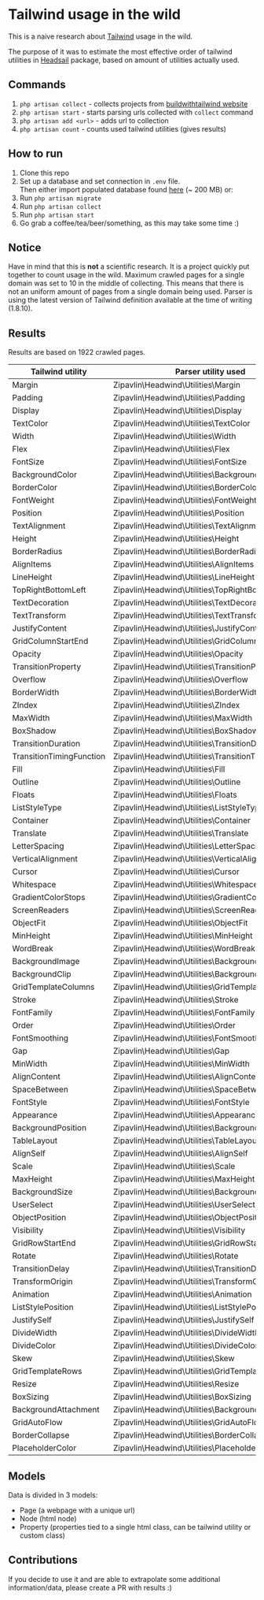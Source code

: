 # Tailwind usage in the wild

This is a naive research about [Tailwind](https://tailwindcss.com/) usage in the wild. 

The purpose of it was to estimate the most effective order of tailwind utilities
in [Headsail](https://github.com/zipavlin/headsail) package, based on amount of utilities actually used.

## Commands
1. `php artisan collect` - collects projects from [buildwithtailwind website](https://builtwithtailwind.com/)
2. `php artisan start` - starts parsing urls collected with `collect` command
3. `php artisan add <url>` - adds url to collection
4. `php artisan count` - counts used tailwind utilities (gives results)

## How to run
1. Clone this repo
2. Set up a database and set connection in `.env` file.  
Then either import populated database found [here](https://drive.google.com/file/d/1GMTWEUu_Wp0wLQ-PLe8c4gVEiFA1FPlV/view?usp=sharing) (~ 200 MB) or:
1. Run `php artisan migrate` 
2. Run `php artisan collect`
3. Run `php artisan start`
4. Go grab a coffee/tea/beer/something, as this may take some time :)

## Notice
Have in mind that this is __not__ a scientific research. It is a project quickly put together to count usage in the wild. 
Maximum crawled pages for a single domain was set to 10 in the middle of collecting. This means that there is not an uniform
amount of pages from a single domain being used. Parser is using the latest version of Tailwind definition available at the
time of writing (1.8.10).

## Results
Results are based on 1922 crawled pages.

| Tailwind utility         | Parser utility used                                  | Count  |
|--------------------------|------------------------------------------------------|--------|
| Margin                   | Zipavlin\Headwind\Utilities\Margin                   | 159817 |
| Padding                  | Zipavlin\Headwind\Utilities\Padding                  | 159259 |
| Display                  | Zipavlin\Headwind\Utilities\Display                  | 84072  |
| TextColor                | Zipavlin\Headwind\Utilities\TextColor                | 70145  |
| Width                    | Zipavlin\Headwind\Utilities\Width                    | 62575  |
| Flex                     | Zipavlin\Headwind\Utilities\Flex                     | 49286  |
| FontSize                 | Zipavlin\Headwind\Utilities\FontSize                 | 45637  |
| BackgroundColor          | Zipavlin\Headwind\Utilities\BackgroundColor          | 34445  |
| BorderColor              | Zipavlin\Headwind\Utilities\BorderColor              | 31245  |
| FontWeight               | Zipavlin\Headwind\Utilities\FontWeight               | 31021  |
| Position                 | Zipavlin\Headwind\Utilities\Position                 | 24715  |
| TextAlignment            | Zipavlin\Headwind\Utilities\TextAlignment            | 24634  |
| Height                   | Zipavlin\Headwind\Utilities\Height                   | 23356  |
| BorderRadius             | Zipavlin\Headwind\Utilities\BorderRadius             | 23171  |
| AlignItems               | Zipavlin\Headwind\Utilities\AlignItems               | 20346  |
| LineHeight               | Zipavlin\Headwind\Utilities\LineHeight               | 18090  |
| TopRightBottomLeft       | Zipavlin\Headwind\Utilities\TopRightBottomLeft       | 14261  |
| TextDecoration           | Zipavlin\Headwind\Utilities\TextDecoration           | 13203  |
| TextTransform            | Zipavlin\Headwind\Utilities\TextTransform            | 12842  |
| JustifyContent           | Zipavlin\Headwind\Utilities\JustifyContent           | 12579  |
| GridColumnStartEnd       | Zipavlin\Headwind\Utilities\GridColumnStartEnd       | 12471  |
| Opacity                  | Zipavlin\Headwind\Utilities\Opacity                  | 9371   |
| TransitionProperty       | Zipavlin\Headwind\Utilities\TransitionProperty       | 8252   |
| Overflow                 | Zipavlin\Headwind\Utilities\Overflow                 | 7792   |
| BorderWidth              | Zipavlin\Headwind\Utilities\BorderWidth              | 7172   |
| ZIndex                   | Zipavlin\Headwind\Utilities\ZIndex                   | 7000   |
| MaxWidth                 | Zipavlin\Headwind\Utilities\MaxWidth                 | 6996   |
| BoxShadow                | Zipavlin\Headwind\Utilities\BoxShadow                | 6914   |
| TransitionDuration       | Zipavlin\Headwind\Utilities\TransitionDuration       | 6704   |
| TransitionTimingFunction | Zipavlin\Headwind\Utilities\TransitionTimingFunction | 6387   |
| Fill                     | Zipavlin\Headwind\Utilities\Fill                     | 6220   |
| Outline                  | Zipavlin\Headwind\Utilities\Outline                  | 6070   |
| Floats                   | Zipavlin\Headwind\Utilities\Floats                   | 5877   |
| ListStyleType            | Zipavlin\Headwind\Utilities\ListStyleType            | 4804   |
| Container                | Zipavlin\Headwind\Utilities\Container                | 4446   |
| Translate                | Zipavlin\Headwind\Utilities\Translate                | 4202   |
| LetterSpacing            | Zipavlin\Headwind\Utilities\LetterSpacing            | 3669   |
| VerticalAlignment        | Zipavlin\Headwind\Utilities\VerticalAlignment        | 2629   |
| Cursor                   | Zipavlin\Headwind\Utilities\Cursor                   | 2438   |
| Whitespace               | Zipavlin\Headwind\Utilities\Whitespace               | 2418   |
| GradientColorStops       | Zipavlin\Headwind\Utilities\GradientColorStops       | 1854   |
| ScreenReaders            | Zipavlin\Headwind\Utilities\ScreenReaders            | 1661   |
| ObjectFit                | Zipavlin\Headwind\Utilities\ObjectFit                | 1547   |
| MinHeight                | Zipavlin\Headwind\Utilities\MinHeight                | 1031   |
| WordBreak                | Zipavlin\Headwind\Utilities\WordBreak                | 990    |
| BackgroundImage          | Zipavlin\Headwind\Utilities\BackgroundImage          | 926    |
| BackgroundClip           | Zipavlin\Headwind\Utilities\BackgroundClip           | 923    |
| GridTemplateColumns      | Zipavlin\Headwind\Utilities\GridTemplateColumns      | 915    |
| Stroke                   | Zipavlin\Headwind\Utilities\Stroke                   | 893    |
| FontFamily               | Zipavlin\Headwind\Utilities\FontFamily               | 802    |
| Order                    | Zipavlin\Headwind\Utilities\Order                    | 734    |
| FontSmoothing            | Zipavlin\Headwind\Utilities\FontSmoothing            | 712    |
| Gap                      | Zipavlin\Headwind\Utilities\Gap                      | 664    |
| MinWidth                 | Zipavlin\Headwind\Utilities\MinWidth                 | 644    |
| AlignContent             | Zipavlin\Headwind\Utilities\AlignContent             | 606    |
| SpaceBetween             | Zipavlin\Headwind\Utilities\SpaceBetween             | 536    |
| FontStyle                | Zipavlin\Headwind\Utilities\FontStyle                | 509    |
| Appearance               | Zipavlin\Headwind\Utilities\Appearance               | 447    |
| BackgroundPosition       | Zipavlin\Headwind\Utilities\BackgroundPosition       | 391    |
| TableLayout              | Zipavlin\Headwind\Utilities\TableLayout              | 359    |
| AlignSelf                | Zipavlin\Headwind\Utilities\AlignSelf                | 307    |
| Scale                    | Zipavlin\Headwind\Utilities\Scale                    | 295    |
| MaxHeight                | Zipavlin\Headwind\Utilities\MaxHeight                | 275    |
| BackgroundSize           | Zipavlin\Headwind\Utilities\BackgroundSize           | 256    |
| UserSelect               | Zipavlin\Headwind\Utilities\UserSelect               | 214    |
| ObjectPosition           | Zipavlin\Headwind\Utilities\ObjectPosition           | 192    |
| Visibility               | Zipavlin\Headwind\Utilities\Visibility               | 186    |
| GridRowStartEnd          | Zipavlin\Headwind\Utilities\GridRowStartEnd          | 143    |
| Rotate                   | Zipavlin\Headwind\Utilities\Rotate                   | 91     |
| TransitionDelay          | Zipavlin\Headwind\Utilities\TransitionDelay          | 65     |
| TransformOrigin          | Zipavlin\Headwind\Utilities\TransformOrigin          | 47     |
| Animation                | Zipavlin\Headwind\Utilities\Animation                | 18     |
| ListStylePosition        | Zipavlin\Headwind\Utilities\ListStylePosition        | 9      |
| JustifySelf              | Zipavlin\Headwind\Utilities\JustifySelf              | 9      |
| DivideWidth              | Zipavlin\Headwind\Utilities\DivideWidth              | 8      |
| DivideColor              | Zipavlin\Headwind\Utilities\DivideColor              | 6      |
| Skew                     | Zipavlin\Headwind\Utilities\Skew                     | 5      |
| GridTemplateRows         | Zipavlin\Headwind\Utilities\GridTemplateRows         | 3      |
| Resize                   | Zipavlin\Headwind\Utilities\Resize                   | 2      |
| BoxSizing                | Zipavlin\Headwind\Utilities\BoxSizing                | 2      |
| BackgroundAttachment     | Zipavlin\Headwind\Utilities\BackgroundAttachment     | 2      |
| GridAutoFlow             | Zipavlin\Headwind\Utilities\GridAutoFlow             | 2      |
| BorderCollapse           | Zipavlin\Headwind\Utilities\BorderCollapse           | 1      |
| PlaceholderColor         | Zipavlin\Headwind\Utilities\PlaceholderColor         | 1      |

## Models
Data is divided in 3 models: 
- Page (a webpage with a unique url)
- Node (html node)
- Property (properties tied to a single html class, can be tailwind utility or custom class)

## Contributions
If you decide to use it and are able to extrapolate some additional information/data, please create a PR with results :)
